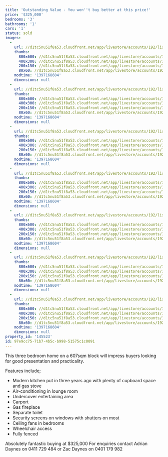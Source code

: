 ```yaml
---
title: 'Outstanding Value - You won''t buy better at this price!'
price: '$325,000'
bedrooms: '3'
bathrooms: '1'
cars: '1'
status: sold
images:
  -
    url: //d1tc5nu51f8a53.cloudfront.net/app/livestore/accounts/192/listings/97988/images/105179200-1_9174862933_20140411041700.jpg
    thumbs:
      800x600: //d1tc5nu51f8a53.cloudfront.net/app/livestore/accounts/192/listings/97988/images/105179200-1_9174862933_20140411041700_800x600.jpg
      400x300: //d1tc5nu51f8a53.cloudfront.net/app/livestore/accounts/192/listings/97988/images/105179200-1_9174862933_20140411041700_400x300.jpg
      200x150: //d1tc5nu51f8a53.cloudfront.net/app/livestore/accounts/192/listings/97988/images/105179200-1_9174862933_20140411041700_200x150.jpg
      80x60: //d1tc5nu51f8a53.cloudfront.net/app/livestore/accounts/192/listings/97988/images/105179200-1_9174862933_20140411041700_80x60.jpg
    modtime: '1397168604'
    dimensions: null
  -
    url: //d1tc5nu51f8a53.cloudfront.net/app/livestore/accounts/192/listings/97988/images/105179200-2_8581216187_20140411041700.jpg
    thumbs:
      800x600: //d1tc5nu51f8a53.cloudfront.net/app/livestore/accounts/192/listings/97988/images/105179200-2_8581216187_20140411041700_800x600.jpg
      400x300: //d1tc5nu51f8a53.cloudfront.net/app/livestore/accounts/192/listings/97988/images/105179200-2_8581216187_20140411041700_400x300.jpg
      200x150: //d1tc5nu51f8a53.cloudfront.net/app/livestore/accounts/192/listings/97988/images/105179200-2_8581216187_20140411041700_200x150.jpg
      80x60: //d1tc5nu51f8a53.cloudfront.net/app/livestore/accounts/192/listings/97988/images/105179200-2_8581216187_20140411041700_80x60.jpg
    modtime: '1397168604'
    dimensions: null
  -
    url: //d1tc5nu51f8a53.cloudfront.net/app/livestore/accounts/192/listings/97988/images/105179200-3_9716946292_20140411041706.jpg
    thumbs:
      800x600: //d1tc5nu51f8a53.cloudfront.net/app/livestore/accounts/192/listings/97988/images/105179200-3_9716946292_20140411041706_800x600.jpg
      400x300: //d1tc5nu51f8a53.cloudfront.net/app/livestore/accounts/192/listings/97988/images/105179200-3_9716946292_20140411041706_400x300.jpg
      200x150: //d1tc5nu51f8a53.cloudfront.net/app/livestore/accounts/192/listings/97988/images/105179200-3_9716946292_20140411041706_200x150.jpg
      80x60: //d1tc5nu51f8a53.cloudfront.net/app/livestore/accounts/192/listings/97988/images/105179200-3_9716946292_20140411041706_80x60.jpg
    modtime: '1397168604'
    dimensions: null
  -
    url: //d1tc5nu51f8a53.cloudfront.net/app/livestore/accounts/192/listings/97988/images/105179200-4_3174266838_20140411041706.jpg
    thumbs:
      800x600: //d1tc5nu51f8a53.cloudfront.net/app/livestore/accounts/192/listings/97988/images/105179200-4_3174266838_20140411041706_800x600.jpg
      400x300: //d1tc5nu51f8a53.cloudfront.net/app/livestore/accounts/192/listings/97988/images/105179200-4_3174266838_20140411041706_400x300.jpg
      200x150: //d1tc5nu51f8a53.cloudfront.net/app/livestore/accounts/192/listings/97988/images/105179200-4_3174266838_20140411041706_200x150.jpg
      80x60: //d1tc5nu51f8a53.cloudfront.net/app/livestore/accounts/192/listings/97988/images/105179200-4_3174266838_20140411041706_80x60.jpg
    modtime: '1397168604'
    dimensions: null
  -
    url: //d1tc5nu51f8a53.cloudfront.net/app/livestore/accounts/192/listings/97988/images/105179200-5_214833086_20140411041706.jpg
    thumbs:
      800x600: //d1tc5nu51f8a53.cloudfront.net/app/livestore/accounts/192/listings/97988/images/105179200-5_214833086_20140411041706_800x600.jpg
      400x300: //d1tc5nu51f8a53.cloudfront.net/app/livestore/accounts/192/listings/97988/images/105179200-5_214833086_20140411041706_400x300.jpg
      200x150: //d1tc5nu51f8a53.cloudfront.net/app/livestore/accounts/192/listings/97988/images/105179200-5_214833086_20140411041706_200x150.jpg
      80x60: //d1tc5nu51f8a53.cloudfront.net/app/livestore/accounts/192/listings/97988/images/105179200-5_214833086_20140411041706_80x60.jpg
    modtime: '1397168604'
    dimensions: null
  -
    url: //d1tc5nu51f8a53.cloudfront.net/app/livestore/accounts/192/listings/97988/images/105179200-6_5850776187_20140411041705.jpg
    thumbs:
      800x600: //d1tc5nu51f8a53.cloudfront.net/app/livestore/accounts/192/listings/97988/images/105179200-6_5850776187_20140411041705_800x600.jpg
      400x300: //d1tc5nu51f8a53.cloudfront.net/app/livestore/accounts/192/listings/97988/images/105179200-6_5850776187_20140411041705_400x300.jpg
      200x150: //d1tc5nu51f8a53.cloudfront.net/app/livestore/accounts/192/listings/97988/images/105179200-6_5850776187_20140411041705_200x150.jpg
      80x60: //d1tc5nu51f8a53.cloudfront.net/app/livestore/accounts/192/listings/97988/images/105179200-6_5850776187_20140411041705_80x60.jpg
    modtime: '1397168604'
    dimensions: null
  -
    url: //d1tc5nu51f8a53.cloudfront.net/app/livestore/accounts/192/listings/97988/images/105179200-7_8893496623_20140411041705.jpg
    thumbs:
      800x600: //d1tc5nu51f8a53.cloudfront.net/app/livestore/accounts/192/listings/97988/images/105179200-7_8893496623_20140411041705_800x600.jpg
      400x300: //d1tc5nu51f8a53.cloudfront.net/app/livestore/accounts/192/listings/97988/images/105179200-7_8893496623_20140411041705_400x300.jpg
      200x150: //d1tc5nu51f8a53.cloudfront.net/app/livestore/accounts/192/listings/97988/images/105179200-7_8893496623_20140411041705_200x150.jpg
      80x60: //d1tc5nu51f8a53.cloudfront.net/app/livestore/accounts/192/listings/97988/images/105179200-7_8893496623_20140411041705_80x60.jpg
    modtime: '1397168604'
    dimensions: null
property_id: '145523'
id: 97e9cc75-71b7-4b5c-b998-51575c1c0091
---
```

This three bedroom home on a 607sqm block will impress buyers looking for good presentation and practicality.

Features include;
- Modern kitchen put in three years ago with plenty of cupboard space and gas stove
- Air-conditioning in lounge room
- Undercover entertaining area
- Carport
- Gas fireplace
- Separate toilet
- Security screens on windows with shutters on most
- Ceiling fans in bedrooms
- Wheelchair access
- Fully fenced

Absolutely fantastic buying at $325,000
For enquiries contact Adrian Daynes on 0411 729 484 or Zac Daynes on 0401 179 982